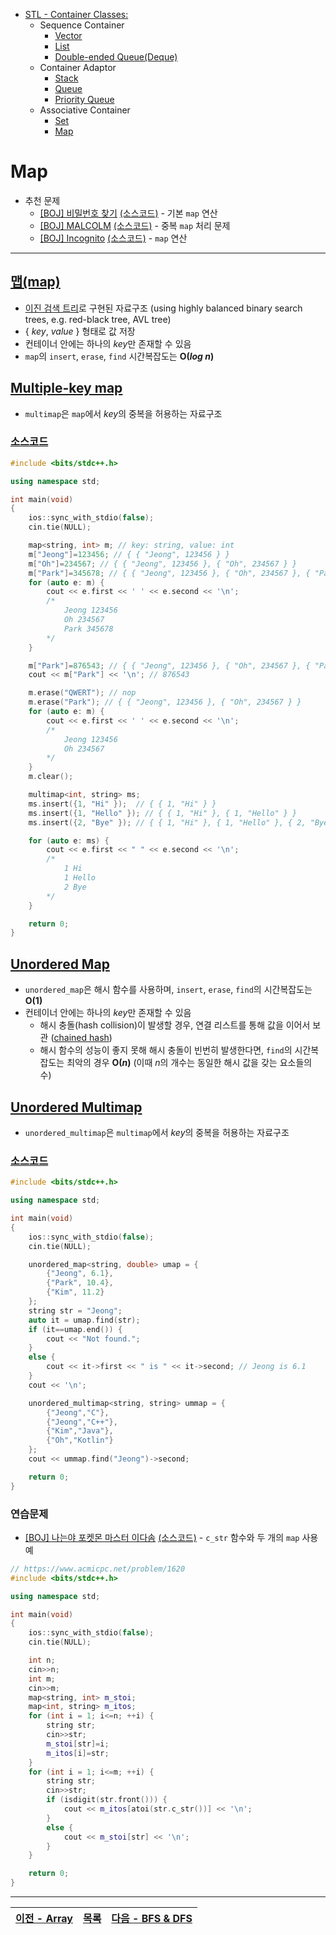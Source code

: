* [STL - Container Classes:](/stl/)
  * Sequence Container
    * [Vector](/stl/vector/)
    * [List](/stl/list/)
    * [Double-ended Queue(Deque)](/stl/deque/)
  * Container Adaptor
    * [Stack](/stl/stack/)
    * [Queue](/stl/queue/)
    * [Priority Queue](/stl/priority_queue_heap/)
  * Associative Container
    * [Set](/stl/set/)
    * [Map](/stl/map/)

# Map
* 추천 문제
  * [[BOJ] 비밀번호 찾기](https://www.acmicpc.net/problem/17219) [(소스코드)](./src/pw.cpp) - 기본 `map` 연산
  * [[BOJ] MALCOLM](https://www.acmicpc.net/problem/3078) [(소스코드)](./src/malcolm.cpp) - 중복 `map` 처리 문제
  * [[BOJ] Incognito](https://www.acmicpc.net/problem/9375) [(소스코드)](./src/incognito.cpp) - `map` 연산
---

## [맵(map)](https://cplusplus.com/reference/map/map/)
* [이진 검색 트리](/binary_search/)로 구현된 자료구조 (using highly balanced binary search trees, e.g. red-black tree, AVL tree)
* { <i>key</i>, <i>value</i> } 형태로 값 저장
* 컨테이너 안에는 하나의 <i>key</i>만 존재할 수 있음
* `map`의 `insert`, `erase`, `find` 시간복잡도는 <b>O(<i>log n</i>)</b>

## [Multiple-key map](https://cplusplus.com/reference/map/multimap/)
* `multimap`은 `map`에서 <i>key</i>의 중복을 허용하는 자료구조

### [소스코드](./src/exam1.cpp)
```c++
#include <bits/stdc++.h>

using namespace std;

int main(void) 
{
    ios::sync_with_stdio(false); 
    cin.tie(NULL);

    map<string, int> m; // key: string, value: int
    m["Jeong"]=123456; // { { "Jeong", 123456 } }
    m["Oh"]=234567; // { { "Jeong", 123456 }, { "Oh", 234567 } }
    m["Park"]=345678; // { { "Jeong", 123456 }, { "Oh", 234567 }, { "Park", 345678 } }
    for (auto e: m) {
        cout << e.first << ' ' << e.second << '\n';
        /*
            Jeong 123456
            Oh 234567
            Park 345678
        */
    }

    m["Park"]=876543; // { { "Jeong", 123456 }, { "Oh", 234567 }, { "Park", 876543 } }
    cout << m["Park"] << '\n'; // 876543

    m.erase("QWERT"); // nop
    m.erase("Park"); // { { "Jeong", 123456 }, { "Oh", 234567 } }
    for (auto e: m) {
        cout << e.first << ' ' << e.second << '\n';
        /*
            Jeong 123456
            Oh 234567
        */
    }
    m.clear();

    multimap<int, string> ms;
    ms.insert({1, "Hi" });  // { { 1, "Hi" } }
    ms.insert({1, "Hello" }); // { { 1, "Hi" }, { 1, "Hello" } }
    ms.insert({2, "Bye" }); // { { 1, "Hi" }, { 1, "Hello" }, { 2, "Bye" } }

    for (auto e: ms) {
        cout << e.first << " " << e.second << '\n';
        /*
            1 Hi
            1 Hello
            2 Bye
        */
    }

    return 0;
}
```

## [Unordered Map](https://cplusplus.com/reference/unordered_map/unordered_map/)
* `unordered_map`은 해시 함수를 사용하며, `insert`, `erase`, `find`의 시간복잡도는 <b>O(1)</b>
* 컨테이너 안에는 하나의 <i>key</i>만 존재할 수 있음
    * 해시 충돌(hash collision)이 발생할 경우, 연결 리스트를 통해 값을 이어서 보관 ([chained hash](https://en.wikipedia.org/wiki/Hash_table#Separate_chaining))
    * 해시 함수의 성능이 좋지 못해 해시 충돌이 빈번히 발생한다면, `find`의 시간복잡도는 최악의 경우 <b>O(<i>n</i>)</b> (이때 <i>n</i>의 개수는 동일한 해시 값을 갖는 요소들의 수)
## [Unordered Multimap](https://cplusplus.com/reference/unordered_map/unordered_multimap/)
* `unordered_multimap`은 `multimap`에서 <i>key</i>의 중복을 허용하는 자료구조

### [소스코드](./src/exam2.cpp)
```c++
#include <bits/stdc++.h>

using namespace std;

int main(void) 
{
    ios::sync_with_stdio(false); 
    cin.tie(NULL);

    unordered_map<string, double> umap = {
        {"Jeong", 6.1},
        {"Park", 10.4},
        {"Kim", 11.2} 
    };
    string str = "Jeong";
    auto it = umap.find(str);
    if (it==umap.end()) {
        cout << "Not found.";
    }
    else {
        cout << it->first << " is " << it->second; // Jeong is 6.1
    }
    cout << '\n';

    unordered_multimap<string, string> ummap = {
        {"Jeong","C"},
        {"Jeong","C++"},
        {"Kim","Java"},
        {"Oh","Kotlin"}
    };
    cout << ummap.find("Jeong")->second;

    return 0;
}
```

### 연습문제
* [[BOJ] 나는야 포켓몬 마스터 이다솜](https://www.acmicpc.net/problem/1620) [(소스코드)](./src/exer1.cpp) - `c_str` 함수와 두 개의 `map` 사용 예
```c++
// https://www.acmicpc.net/problem/1620
#include <bits/stdc++.h>

using namespace std;

int main(void)
{
    ios::sync_with_stdio(false);
    cin.tie(NULL);

    int n;
    cin>>n;
    int m;
    cin>>m;
    map<string, int> m_stoi;
    map<int, string> m_itos;
    for (int i = 1; i<=n; ++i) {
        string str;
        cin>>str;
        m_stoi[str]=i;
        m_itos[i]=str;
    }
    for (int i = 1; i<=m; ++i) {
        string str;
        cin>>str;
        if (isdigit(str.front())) {
            cout << m_itos[atoi(str.c_str())] << '\n';
        }
        else {
            cout << m_stoi[str] << '\n';
        }
    }

    return 0;
}
```

---
|[이전 - Array](/array/)|[목록](https://github.com/RyanJeong/CP#index)|[다음 - BFS & DFS](/bfs_dfs/)|
|-|-|-|